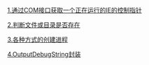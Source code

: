 [1.通过COM接口获取一个正在运行的IE的控制指针](./FindAnExistIexplorByCom.cpp)

[2.判断文件或目录是否存在](./IsFileOrDirExist.cpp)

[3.各种方式的创建进程](./CreateProcess.cpp)

[4.OutputDebugString封装](./OutputDebugString.cpp)
